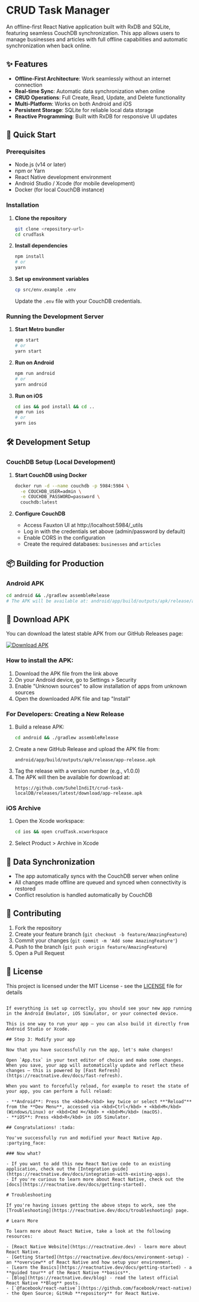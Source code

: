 # CRUD Task Manager

An offline-first React Native application built with RxDB and SQLite, featuring seamless CouchDB synchronization. This app allows users to manage businesses and articles with full offline capabilities and automatic synchronization when back online.

## ✨ Features

- **Offline-First Architecture**: Work seamlessly without an internet connection
- **Real-time Sync**: Automatic data synchronization when online
- **CRUD Operations**: Full Create, Read, Update, and Delete functionality
- **Multi-Platform**: Works on both Android and iOS
- **Persistent Storage**: SQLite for reliable local data storage
- **Reactive Programming**: Built with RxDB for responsive UI updates

## 🚀 Quick Start

### Prerequisites

- Node.js (v14 or later)
- npm or Yarn
- React Native development environment
- Android Studio / Xcode (for mobile development)
- Docker (for local CouchDB instance)

### Installation

1. **Clone the repository**
   ```bash
   git clone <repository-url>
   cd crudTask
   ```

2. **Install dependencies**
   ```bash
   npm install
   # or
   yarn
   ```

3. **Set up environment variables**
   ```bash
   cp src/env.example .env
   ```
   Update the `.env` file with your CouchDB credentials.

### Running the Development Server

1. **Start Metro bundler**
   ```bash
   npm start
   # or
   yarn start
   ```

2. **Run on Android**
   ```bash
   npm run android
   # or
   yarn android
   ```

3. **Run on iOS**
   ```bash
   cd ios && pod install && cd ..
   npm run ios
   # or
   yarn ios
   ```

## 🛠 Development Setup

### CouchDB Setup (Local Development)

1. **Start CouchDB using Docker**
   ```bash
   docker run -d --name couchdb -p 5984:5984 \
     -e COUCHDB_USER=admin \
     -e COUCHDB_PASSWORD=password \
     couchdb:latest
   ```

2. **Configure CouchDB**
   - Access Fauxton UI at http://localhost:5984/_utils
   - Log in with the credentials set above (admin/password by default)
   - Enable CORS in the configuration
   - Create the required databases: `businesses` and `articles`

## 📦 Building for Production

### Android APK
```bash
cd android && ./gradlew assembleRelease
# The APK will be available at: android/app/build/outputs/apk/release/app-release.apk
```

## 📲 Download APK

You can download the latest stable APK from our GitHub Releases page:

[![Download APK](https://img.shields.io/badge/Download-APK-brightgreen?style=for-the-badge&logo=android)](https://github.com/SuhelIndiIt/crud-task-localDB/releases/latest/download/app-release.apk)

### How to install the APK:
1. Download the APK file from the link above
2. On your Android device, go to Settings > Security
3. Enable "Unknown sources" to allow installation of apps from unknown sources
4. Open the downloaded APK file and tap "Install"

### For Developers: Creating a New Release
1. Build a release APK:
   ```bash
   cd android && ./gradlew assembleRelease
   ```
2. Create a new GitHub Release and upload the APK file from:
   ```
   android/app/build/outputs/apk/release/app-release.apk
   ```
3. Tag the release with a version number (e.g., v1.0.0)
4. The APK will then be available for download at:
   ```
   https://github.com/SuhelIndiIt/crud-task-localDB/releases/latest/download/app-release.apk
   ```

### iOS Archive
1. Open the Xcode workspace:
   ```bash
   cd ios && open crudTask.xcworkspace
   ```
2. Select Product > Archive in Xcode

## 🔄 Data Synchronization
- The app automatically syncs with the CouchDB server when online
- All changes made offline are queued and synced when connectivity is restored
- Conflict resolution is handled automatically by CouchDB

## 🤝 Contributing
1. Fork the repository
2. Create your feature branch (`git checkout -b feature/AmazingFeature`)
3. Commit your changes (`git commit -m 'Add some AmazingFeature'`)
4. Push to the branch (`git push origin feature/AmazingFeature`)
5. Open a Pull Request

## 📄 License
This project is licensed under the MIT License - see the [LICENSE](LICENSE) file for details
```

If everything is set up correctly, you should see your new app running in the Android Emulator, iOS Simulator, or your connected device.

This is one way to run your app — you can also build it directly from Android Studio or Xcode.

## Step 3: Modify your app

Now that you have successfully run the app, let's make changes!

Open `App.tsx` in your text editor of choice and make some changes. When you save, your app will automatically update and reflect these changes — this is powered by [Fast Refresh](https://reactnative.dev/docs/fast-refresh).

When you want to forcefully reload, for example to reset the state of your app, you can perform a full reload:

- **Android**: Press the <kbd>R</kbd> key twice or select **"Reload"** from the **Dev Menu**, accessed via <kbd>Ctrl</kbd> + <kbd>M</kbd> (Windows/Linux) or <kbd>Cmd ⌘</kbd> + <kbd>M</kbd> (macOS).
- **iOS**: Press <kbd>R</kbd> in iOS Simulator.

## Congratulations! :tada:

You've successfully run and modified your React Native App. :partying_face:

### Now what?

- If you want to add this new React Native code to an existing application, check out the [Integration guide](https://reactnative.dev/docs/integration-with-existing-apps).
- If you're curious to learn more about React Native, check out the [docs](https://reactnative.dev/docs/getting-started).

# Troubleshooting

If you're having issues getting the above steps to work, see the [Troubleshooting](https://reactnative.dev/docs/troubleshooting) page.

# Learn More

To learn more about React Native, take a look at the following resources:

- [React Native Website](https://reactnative.dev) - learn more about React Native.
- [Getting Started](https://reactnative.dev/docs/environment-setup) - an **overview** of React Native and how setup your environment.
- [Learn the Basics](https://reactnative.dev/docs/getting-started) - a **guided tour** of the React Native **basics**.
- [Blog](https://reactnative.dev/blog) - read the latest official React Native **Blog** posts.
- [`@facebook/react-native`](https://github.com/facebook/react-native) - the Open Source; GitHub **repository** for React Native.
